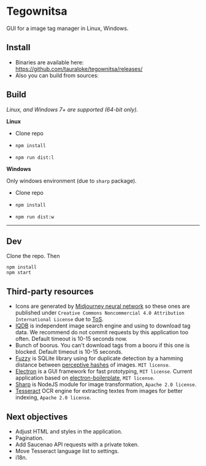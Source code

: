 # Tegownitsa

GUI for a image tag manager in Linux, Windows.

## Install

- Binaries are available here: https://github.com/tauraloke/tegownitsa/releases/
- Also you can build from sources:

## Build

*Linux, and Windows 7+ are supported (64-bit only).*

**Linux**

- Clone repo

- `npm install`

- `npm run dist:l`


**Windows**

Only windows environment (due to `sharp` package).

- Clone repo

- `npm install`

- `npm run dist:w`

---

## Dev

Clone the repo. Then
```
npm install
npm start
```

## Third-party resources
- Icons are generated by [Midjourney neural network](https://www.midjourney.com/) so these ones are published under `Creative Commons Noncommercial 4.0 Attribution International License` due to [ToS](https://midjourney.gitbook.io/docs/billing#commercial-terms).
- [IQDB](https://iqdb.org/) is independent image search engine and using to download tag data. We recommend do not commit requests by this application too often. Default timeout is 10-15 seconds now.
- Bunch of boorus. You can't download tags from a booru if this one is blocked. Default timeout is 10-15 seconds.
- [Fuzzy](https://github.com/nalgeon/sqlean/blob/main/docs/fuzzy.md) is SQLite library using for duplicate detection by a hamming distance between [perceptive hashes](https://www.phash.org/) of images. `MIT license`.
- [Electron](https://electronjs.org/) is a GUI framework for fast prototyping, `MIT license`. Current application based on [electron-boilerplate](https://github.com/sindresorhus/electron-boilerplate/), `MIT license`.
- [Sharp](https://github.com/lovell/sharp) is NodeJS module for image transformation, `Apache 2.0 license`.
- [Tesseract](https://github.com/tesseract-ocr/tesseract) OCR engine for extracting textes from images for better indexing, `Apache 2.0 license`.

## Next objectives
- Adjust HTML and styles in the application.
- Pagination.
- Add Saucenao API requests with a private token.
- Move Tesseract language list to settings.
- i18n.
